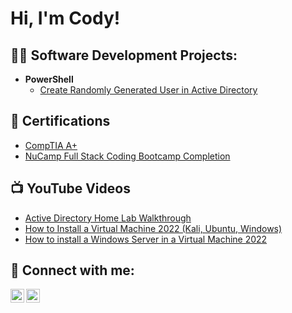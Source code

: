 <h1>Hi, I'm Cody!</h1>

<h2>👨‍💻 Software Development Projects:</h2>

- <b>PowerShell</b>
  - [Create Randomly Generated User in Active Directory](https://github.com/koma29/AD_PS_Create_Random_User)

<h2>📄 Certifications</h2>

- [CompTIA A+](https://drive.google.com/file/d/1CkRk96f5vxHioyAwssrKBe9w0UPJYAv4/view?usp=sharing)
- [NuCamp Full Stack Coding Bootcamp Completion](https://drive.google.com/file/d/1osqJ7yQKkaDJ2kif7aDrgNFarH0Ii2-C/view?usp=sharing)

<h2>📺 YouTube Videos</h2>

- [Active Directory Home Lab Walkthrough](https://www.youtube.com/watch?v=a83ASGn_V_s)
- [How to Install a Virtual Machine 2022 (Kali, Ubuntu, Windows)](https://youtu.be/aM88La-g75Q)
- [How to install a Windows Server in a Virtual Machine 2022](https://youtu.be/-vjl7EAxtiU)

<h2> 🤳 Connect with me:</h2>

[<img align="left" alt="JoshMadakor | YouTube" width="22px" src="https://cdn.jsdelivr.net/npm/simple-icons@v3/icons/youtube.svg" />][youtube]
[<img align="left" alt="JoshMadakor | LinkedIn" width="22px" src="https://cdn.jsdelivr.net/npm/simple-icons@v3/icons/linkedin.svg" />][linkedin]

[youtube]: https://www.youtube.com/channel/UCSrUhdY-xjlxLDfU77PLf3g
[linkedin]: https://www.linkedin.com/in/codywademarshall/

<!--
**joshmadakor1/joshmadakor1** is a ✨ _special_ ✨ repository because its `README.md` (this file) appears on your GitHub profile.

Here are some ideas to get you started:

- 🔭 I’m currently working on ...
- 🌱 I’m currently learning ...
- 👯 I’m looking to collaborate on ...
- 🤔 I’m looking for help with ...
- 💬 Ask me about ...
- 📫 How to reach me: ...
- 😄 Pronouns: ...
- ⚡ Fun fact: ...
-->
